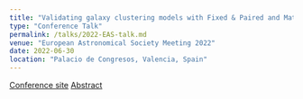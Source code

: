 ```yaml
---
title: "Validating galaxy clustering models with Fixed & Paired and Matched-ICs simulations: application to Primordial Non-Gaussianities"
type: "Conference Talk"
permalink: /talks/2022-EAS-talk.md
venue: "European Astronomical Society Meeting 2022"
date: 2022-06-30
location: "Palacio de Congresos, Valencia, Spain"
---
```


[Conference site](https://eas.unige.ch/EAS2022/)
[Abstract](https://eas2022programme.kuoni-congress.info/presentation/the-influence-of-the-emision-line-galaxy-to-halo-relation-on-galaxy-clustering-and-cosmology)

